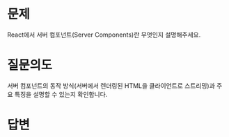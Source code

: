 # 문제
React에서 서버 컴포넌트(Server Components)란 무엇인지 설명해주세요.

# 질문의도
서버 컴포넌트의 동작 방식(서버에서 렌더링된 HTML을 클라이언트로 스트리밍)과 주요 특징을 설명할 수 있는지 확인합니다.

# 답변